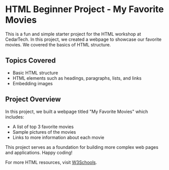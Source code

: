 # HTML Beginner Project - My Favorite Movies
This is a fun and simple starter project for the HTML workshop at CedarTech. In this project, we created a webpage to showcase our favorite movies. We covered the basics of HTML structure.

## Topics Covered

- Basic HTML structure
- HTML elements such as headings, paragraphs, lists, and links
- Embedding images

## Project Overview

In this project, we built a webpage titled "My Favorite Movies" which includes:

- A list of top 3 favorite movies
- Sample pictures of the movies
- Links to more information about each movie

This project serves as a foundation for building more complex web pages and applications. Happy coding!

For more HTML resources, visit [W3Schools](https://www.w3schools.com).

